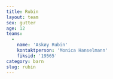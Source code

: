 ```yaml
---
title: Rubin
layout: team
sex: gutter
age: 12
teams:
  -
    name: 'Askøy Rubin'
    kontaktperson: 'Monica Hanselmann'
    fiksid: '19565'
category: barn
slug: rubin
---
```

